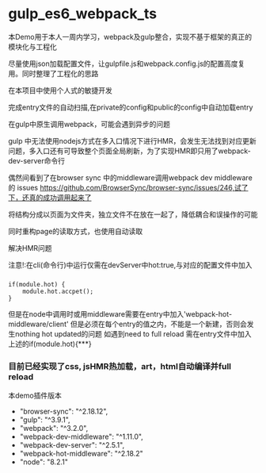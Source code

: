 # gulp_es6_webpack_ts
本Demo用于本人一周内学习，webpack及gulp整合，实现不基于框架的真正的模块化与工程化

尽量使用json加载配置文件，让gulpfile.js和webpack.config.js的配置高度复用。同时整理了工程化的思路

在本项目中使用个人式的敏捷开发

完成entry文件的自动扫描,在private的config和public的config中自动加载entry

在gulp中原生调用webpack，可能会遇到异步的问题

gulp 中无法使用nodejs方式在多入口情况下进行HMR，会发生无法找到对应更新问题，多入口还有可导致整个页面全局刷新，为了实现HMR即只用了webpack-dev-server命令行

偶然间看到了在browser sync 中的middleware调用webpack dev middleware 的 issues https://github.com/BrowserSync/browser-sync/issues/246,试了下，还真的成功调用起来了

将结构分成以页面为文件夹，独立文件不在放在一起了，降低耦合和误操作的可能

同时重构page的读取方式，也使用自动读取

解决HMR问题

注意!:在cli(命令行)中运行仅需在devServer中hot:true,与对应的配置文件中加入
#####
    if(module.hot) {
        module.hot.accpet();
    }
但是在node中调用时或用middleware需要在entry中加入'webpack-hot-middleware/client'
但是必须在每个entry的值之内，不能是一个新建，否则会发生nothing hot updated的问题
如遇到need to full reload 需在entry文件中加入上述的if(module.hot){***}

### 目前已经实现了css, jsHMR热加载，art，html自动编译并full reload


本demo插件版本
-    "browser-sync": "^2.18.12",
-    "gulp": "^3.9.1",
-    "webpack": "^3.2.0",
-    "webpack-dev-middleware": "^1.11.0",
-    "webpack-dev-server": "^2.5.1",
-    "webpack-hot-middleware": "^2.18.2"
-    "node": "8.2.1"